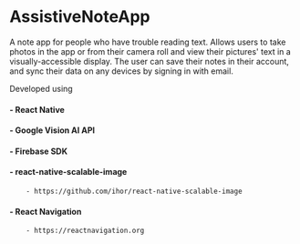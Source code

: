 # AssistiveNoteApp
A note app for people who have trouble reading text.
Allows users to take photos in the app or from their camera roll and view their pictures' text in a visually-accessible display. The user can save their notes in their account, and sync their data on any devices by signing in with email.

Developed using 

#### - React Native 
#### - Google Vision AI API 
#### - Firebase SDK 
#### - react-native-scalable-image 
        - https://github.com/ihor/react-native-scalable-image
#### - React Navigation
        - https://reactnavigation.org
